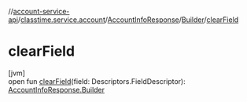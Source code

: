 //[account-service-api](../../../../index.md)/[classtime.service.account](../../index.md)/[AccountInfoResponse](../index.md)/[Builder](index.md)/[clearField](clear-field.md)

# clearField

[jvm]\
open fun [clearField](clear-field.md)(field: Descriptors.FieldDescriptor): [AccountInfoResponse.Builder](index.md)
